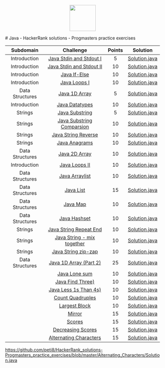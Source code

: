 <p align="center">
    <a href="https://www.hackerrank.com/peti8">
        <img height=85 src="https://d3keuzeb2crhkn.cloudfront.net/hackerrank/assets/styleguide/logo_wordmark-f5c5eb61ab0a154c3ed9eda24d0b9e31.svg">
    </a>
</p>
# Java - HackerRank solutions - Progmasters practice exercises

|          Subdomain          |                                                         Challenge                                                        | Points |                                                                                         Solution                                                                                        |
|:---------------------------:|:------------------------------------------------------------------------------------------------------------------------:|:------:|:---------------------------------------------------------------------------------------------------------------------------------------------------------------------------------------:|
|         Introduction        | [Java Stdin and Stdout I](https://www.hackerrank.com/challenges/java-stdin-and-stdout-1)                                 |    5   | [Solution.java](https://github.com/peti8/HackerRank_solutions-Progmasters_practice_exercises/tree/master/Java_Stdin_and_Stdout_I/Solution.java)                                       |
|         Introduction        | [Java Stdin and Stdout II](https://www.hackerrank.com/challenges/java-stdin-stdout)                                      |   10   | [Solution.java](https://github.com/peti8/HackerRank_solutions-Progmasters_practice_exercises/tree/master/Java_Stdin_and_Stdout_II/Solution.java)                                      |
|         Introduction        | [Java If-Else](https://www.hackerrank.com/challenges/java-if-else)                                                       |   10   | [Solution.java](https://github.com/peti8/HackerRank_solutions-Progmasters_practice_exercises/tree/master/Java_if_else/Solution.java)                                                        |
|         Introduction        | [Java Loops I](https://www.hackerrank.com/challenges/java-loops-i)                                                       |   10   | [Solution.java](https://github.com/peti8/HackerRank_solutions-Progmasters_practice_exercises/tree/master/Java_loops_I/Solution.java)                                                      |
|       Data Structures       | [Java 1D Array](https://www.hackerrank.com/challenges/java-1d-array-introduction)                                        |    5   | [Solution.java](https://github.com/peti8/HackerRank_solutions-Progmasters_practice_exercises/tree/master/Java_1D_Array/Solution.java)                                                |
|         Introduction        | [Java Datatypes](https://www.hackerrank.com/challenges/java-datatypes)                                                   |   10   | [Solution.java](https://github.com/peti8/HackerRank_solutions-Progmasters_practice_exercises/tree/master/Java_Datatypes/Solution.java)                                                      |
|           Strings           | [Java Substring](https://www.hackerrank.com/challenges/java-substring)                                                   |    5   | [Solution.java](https://github.com/peti8/HackerRank_solutions-Progmasters_practice_exercises/tree/master/Java_Substring/Solution.java)                                                           |
|           Strings           | [Java Substring Comparsion](https://www.hackerrank.com/challenges/java-string-compare)                                         |   10   | [Solution.java](https://github.com/peti8/HackerRank_solutions-Progmasters_practice_exercises/tree/master/Java_Substring_Comparisons/Solution.java)                                                    |
|           Strings           | [Java String Reverse](https://www.hackerrank.com/challenges/java-string-reverse)                                         |   10   | [Solution.java](https://https://github.com/peti8/HackerRank_solutions-Progmasters_practice_exercises/tree/master/Java_String_Reverse/Solution.java)                                                    |
|           Strings           | [Java Anagrams](https://www.hackerrank.com/challenges/java-anagrams)                                                     |   10   | [Solution.java](https://github.com/peti8/HackerRank_solutions-Progmasters_practice_exercises/tree/master/Java_Anagrams/Solution.java)                                                            |
|       Data Structures       | [Java 2D Array](https://www.hackerrank.com/challenges/java-2d-array)                                                     |   10   | [Solution.java](https://github.com/peti8/HackerRank_solutions-Progmasters_practice_exercises/tree/master/Java_2D_Array/Solution.java)                                                |
|         Introduction        | [Java Loops II](https://www.hackerrank.com/challenges/java-loops)                                                        |   10   | [Solution.java](https://github.com/peti8/HackerRank_solutions-Progmasters_practice_exercises/tree/master/Java_Loops_II/Solution.java)                                                     |
|       Data Structures       | [Java Arraylist](https://www.hackerrank.com/challenges/java-arraylist)                                                   |   10   | [Solution.java](https://github.com/peti8/HackerRank_solutions-Progmasters_practice_exercises/tree/master/Java_Arraylist/Solution.java)                                                 |
|       Data Structures       | [Java List](https://www.hackerrank.com/challenges/java-list)                                                             |   15   | [Solution.java](https://github.com/peti8/HackerRank_solutions-Progmasters_practice_exercises/blob/master/Java/Data%20Structures/Java%20List/Solution.java)                                                      |
|       Data Structures       | [Java Map](https://www.hackerrank.com/challenges/phone-book)                                                             |   10   | [Solution.java](https://github.com/peti8/HackerRank_solutions-Progmasters_practice_exercises/blob/master/Java/Data%20Structures/Java%20Map/Solution.java)                                                       |
|       Data Structures       | [Java Hashset](https://www.hackerrank.com/challenges/java-hashset)                                                       |   10   | [Solution.java](https://github.com/peti8/HackerRank_solutions-Progmasters_practice_exercises/blob/master/Java/Data%20Structures/Java%20Hashset/Solution.java)                                                   |
|           Strings           | [Java String Repeat End](https://www.hackerrank.com/contests/progmasters-practice-exercises/challenges/string-repeat-end)|   10   | [Solution.java](https://github.com/peti8/HackerRank_solutions-Progmasters_practice_exercises/blob/master/Java/Data%20Structures/Java%20Hashset/Solution.java)                                                   |
|           Strings           | [Java String - mix together](https://www.hackerrank.com/contests/progmasters-practice-exercises/challenges/string-mix-together)|   10   | [Solution.java](https://github.com/peti8/HackerRank_solutions-Progmasters_practice_exercises/blob/master/Java/Data%20Structures/Java%20Hashset/Solution.java)                                             |
|           Strings           | [Java String zip-zap](https://www.hackerrank.com/contests/progmasters-practice-exercises/challenges/string-zip-zap)      |   10   | [Solution.java](https://github.com/peti8/HackerRank_solutions-Progmasters_practice_exercises/blob/master/Java/Data%20Structures/Java%20Hashset/Solution.java)                                                   |
|       Data Structures       | [Java 1D Array (Part 2)](https://www.hackerrank.com/challenges/java-1d-array)                                            |   25   | [Solution.java](https://github.com/peti8/HackerRank_solutions-Progmasters_practice_exercises/blob/master/Java/Data%20Structures/Java%201D%20Array%20(Part%202)/Solution.java)                                   |
|                             | [Java Lone sum](https://www.hackerrank.com/contests/progmasters-practice-exercises/challenges/lone-sum)                  |   10   | [Solution.java](https://github.com/peti8/HackerRank_solutions-Progmasters_practice_exercises/blob/master/Java/Data%20Structures/Java%201D%20Array%20(Part%202)/Solution.java)                                   |
|                             | [Java Find Three)](https://www.hackerrank.com/contests/progmasters-practice-exercises/challenges/find-three)             |   10   | [Solution.java](https://github.com/peti8/HackerRank_solutions-Progmasters_practice_exercises/blob/master/Java/Data%20Structures/Java%201D%20Array%20(Part%202)/Solution.java)                                   |
|                             | [Java Less 1s Than 4s)](https://www.hackerrank.com/contests/progmasters-practice-exercises/challenges/more-1s-than-4s)   |   10   | [Solution.java](https://github.com/peti8/HackerRank_solutions-Progmasters_practice_exercises/blob/master/Java/Data%20Structures/Java%201D%20Array%20(Part%202)/Solution.java)                                   |
|                             | [Count Quadruples](https://www.hackerrank.com/contests/progmasters-practice-exercises/challenges/count-triples)          |   10   | [Solution.java](https://github.com/peti8/HackerRank_solutions-Progmasters_practice_exercises/blob/master/Java/Data%20Structures/Java%201D%20Array%20(Part%202)/Solution.java)                                   |
|                             | [Largest Block](https://www.hackerrank.com/contests/progmasters-practice-exercises/challenges/largest-block)             |   10   | [Solution.java](https://github.com/peti8/HackerRank_solutions-Progmasters_practice_exercises/blob/master/Java/Data%20Structures/Java%201D%20Array%20(Part%202)/Solution.java)                                   |
|                             | [Mirror](https://www.hackerrank.com/contests/progmasters-practice-exercises/challenges/mirror)                           |   15   | [Solution.java](https://github.com/peti8/HackerRank_solutions-Progmasters_practice_exercises/blob/master/Java/Data%20Structures/Java%201D%20Array%20(Part%202)/Solution.java)                                   |
|                             | [Scores](https://www.hackerrank.com/contests/progmasters-practice-exercises/challenges/scores)                           |   15   | [Solution.java](https://github.com/peti8/HackerRank_solutions-Progmasters_practice_exercises/blob/master/Java/Data%20Structures/Java%201D%20Array%20(Part%202)/Solution.java)                                                    |
|                             | [Decreasing Scores](https://www.hackerrank.com/contests/progmasters-practice-exercises/challenges/increasing-scores)     |   15   | [Solution.java](https://github.com/peti8/HackerRank_solutions-Progmasters_practice_exercises/blob/master/Java/Data%20Structures/Java%201D%20Array%20(Part%202)/Solution.java)                                                    |
|                             | [Alternating Characters](https://www.hackerrank.com/contests/progmasters-practice-exercises/challenges/alternating-characters)|   15   | [Solution.java](https://github.com/peti8/HackerRank_solutions-Progmasters_practice_exercises/blob/master/Java/Data%20Structures/Java%201D%20Array%20(Part%202)/Solution.java)         |

https://github.com/peti8/HackerRank_solutions-Progmasters_practice_exercises/blob/master/Alternating_Characters/Solution.java
